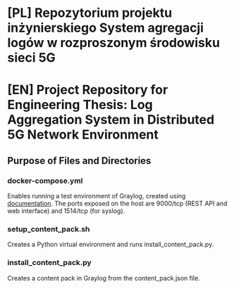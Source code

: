 # [PL] Repozytorium projektu inżynierskiego System agregacji logów w rozproszonym środowisku sieci 5G
# [EN] Project Repository for Engineering Thesis: Log Aggregation System in Distributed 5G Network Environment

## Purpose of Files and Directories

### docker-compose.yml

Enables running a test environment of Graylog, created using [documentation](https://go2docs.graylog.org/5-0/downloading_and_installing_graylog/docker_installation.htm#Configuration). The ports exposed on the host are 9000/tcp (REST API and web interface) and 1514/tcp (for syslog).

### setup_content_pack.sh

Creates a Python virtual environment and runs install_content_pack.py.

### install_content_pack.py

Creates a content pack in Graylog from the content_pack.json file.
